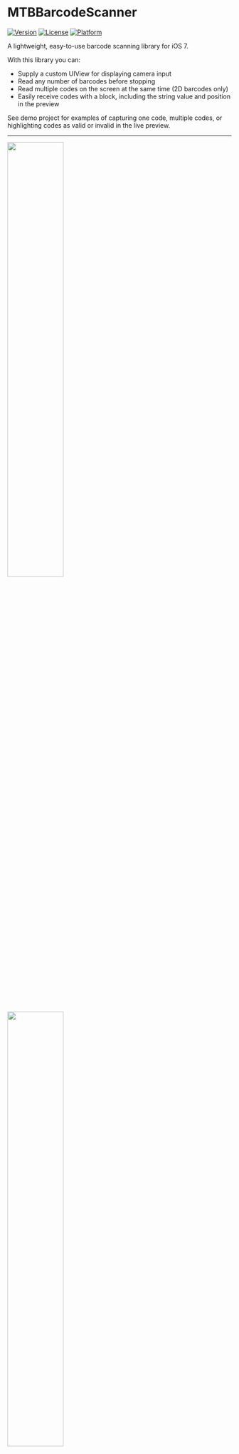 # MTBBarcodeScanner

[![Version](https://img.shields.io/cocoapods/v/MTBBarcodeScanner.svg?style=flat)](http://cocoadocs.org/docsets/MTBBarcodeScanner)
[![License](https://img.shields.io/cocoapods/l/MTBBarcodeScanner.svg?style=flat)](http://cocoadocs.org/docsets/MTBBarcodeScanner)
[![Platform](https://img.shields.io/cocoapods/p/MTBBarcodeScanner.svg?style=flat)](http://cocoadocs.org/docsets/MTBBarcodeScanner)

A lightweight, easy-to-use barcode scanning library for iOS 7. 

With this library you can:

- Supply a custom UIView for displaying camera input
- Read any number of barcodes before stopping
- Read multiple codes on the screen at the same time (2D barcodes only)
- Easily receive codes with a block, including the string value and position in the preview

See demo project for examples of capturing one code, multiple codes, or highlighting codes as valid or invalid in the live preview.

---

<img src="https://raw2.github.com/mikebuss/MTBBarcodeScanner/master/Assets/basic.PNG" width=50% height=50%>

<img src="https://raw2.github.com/mikebuss/MTBBarcodeScanner/master/Assets/advanced.PNG" width=50% height=50%>

<img src="https://raw2.github.com/mikebuss/MTBBarcodeScanner/master/Assets/book.PNG" width=50% height=50%>

## Design Considerations

The primary goals of this library are:

- Provide an easy-to-use interface for barcode scanning
- Make as few assumptions about the scanning process as possible
	- Don't assume the user wants to scan one code at a time
	- Don't assume the camera input view should be a particular size
	- Don't assume the scanning process will have it's own view controller

## Installation

MTBBarcodeScanner can be installed via [CocoaPods](http://cocoapods.org) by adding the following line to your Podfile:

`pod "MTBBarcodeScanner"`

If you'd prefer not to use CocoaPods, you can download [these two files](https://github.com/mikebuss/MTBBarcodeScanner/tree/master/Classes/ios/Scanners) and add them to your project:

[`MTBBarcodeScanner.h`](https://github.com/mikebuss/MTBBarcodeScanner/blob/master/Classes/ios/Scanners/MTBBarcodeScanner.h)

[`MTBBarcodeScanner.m`](https://github.com/mikebuss/MTBBarcodeScanner/blob/master/Classes/ios/Scanners/MTBBarcodeScanner.m)

## Example Usage

To import the library: `#import "MTBBarcodeScanner.h"`

#### Initialization

To initialize an instance of `MTBBarcodeScanner`:

```objective-c
scanner = [[MTBBarcodeScanner alloc] initWithPreviewView:self.previewView];
```

Where `previewView` is the `UIView` in which the camera input will be displayed.

If you only want to scan for certain MetaObjectTypes, you can initialize with the `initWithMetadataObjectTypes:previewView:` method:

```objective-c
s = [[MTBBarcodeScanner alloc] initWithMetadataObjectTypes:@[AVMetadataObjectTypeQRCode]
                                               previewView:self.previewView];
```

#### Scanning

To read the first code and stop scanning:

```objective-c
[self.scanner startScanningWithResultBlock:^(NSArray *codes) {
        AVMetadataMachineReadableCodeObject *code = [codes firstObject];
        NSLog(@"Found code: %@", code.stringValue);
        [self.scanner stopScanning];
    }];
```

If the camera is pointed at more than one 2-dimensional code, you can read all of them:

```objective-c
[self.scanner startScanningWithResultBlock:^(NSArray *codes) {
        for (AVMetadataMachineReadableCodeObject *code in codes) {
            NSLog(@"Found code: %@", code.stringValue);
        }
        [self.scanner stopScanning];
    }];
```

**Note:** This only applies to 2-dimensional barcodes as 1-dimensional barcodes can only be read one at a time. See [relevant Apple document](https://developer.apple.com/library/ios/technotes/tn2325/_index.html).

To continuously read and only output unique codes: 

```objective-c
[self.scanner startScanningWithResultBlock:^(NSArray *codes) {
        for (AVMetadataMachineReadableCodeObject *code in codes) {
            if ([self.uniqueCodes indexOfObject:code.stringValue] == NSNotFound) {
                [self.uniqueCodes addObject:code.stringValue];
                NSLog(@"Found unique code: %@", code.stringValue);
            }
        }
    }];
```

## Sample Barcodes

<img src="https://raw2.github.com/mikebuss/MTBBarcodeScanner/master/Assets/valid.png" width=150 height=150>

<img src="https://raw2.github.com/mikebuss/MTBBarcodeScanner/master/Assets/invalid.png" width=150 height=150>

## Developer

Mike Buss
- [Website](http://mikebuss.com)
- [GitHub](https://github.com/mikebuss)
- [Twitter](https://twitter.com/michaeltbuss)
- [Email](mailto:mike@mikebuss.com)

## License

MTBBarcodeScanner is available under the MIT license. See the LICENSE file for more info.
